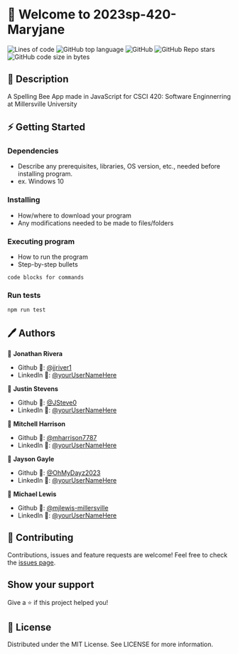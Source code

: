 # 👋 Welcome to 2023sp-420-Maryjane 
![Lines of code](https://img.shields.io/tokei/lines/github/mucsci-students/2023sp-420-Maryjane) ![GitHub top language](https://img.shields.io/github/languages/top/mucsci-students/2023sp-420-Maryjane?color=yellow) ![GitHub](https://img.shields.io/github/license/mucsci-students/2023sp-420-Maryjane) ![GitHub Repo stars](https://img.shields.io/github/stars/mucsci-students/2023sp-420-Maryjane?color=red) ![GitHub code size in bytes](https://img.shields.io/github/languages/code-size/mucsci-students/2023sp-420-Maryjane?color=purple) 

## 🐝 Description 

A Spelling Bee App made in JavaScript for CSCI 420: Software Enginnerring at Millersville University

## ⚡ Getting Started 
### Dependencies

* Describe any prerequisites, libraries, OS version, etc., needed before installing program.
* ex. Windows 10

### Installing

* How/where to download your program
* Any modifications needed to be made to files/folders

### Executing program

* How to run the program
* Step-by-step bullets
```
code blocks for commands
```
### Run tests

```sh
npm run test 
```

## 🖊️ Authors

👤 **Jonathan Rivera**

* Github 🤖: [@jjriver1](https://github.com/jjriver1)
* LinkedIn 💼: [@yourUserNameHere](https://linkedin.com/in/yourUserNameHere)

👤 **Justin Stevens**

* Github 🤖: [@JSteve0](https://github.com/JSteve0)
* LinkedIn 💼: [@yourUserNameHere](https://linkedin.com/in/yourUserNameHere)

👤 **Mitchell Harrison**

* Github 🤖: [@mharrison7787](https://github.com/mharrison7787)
* LinkedIn 💼: [@yourUserNameHere](https://linkedin.com/in/yourUserNameHere)

👤 **Jayson Gayle**

* Github 🤖: [@OhMyDayz2023](https://github.com/OhMyDayz2023)
* LinkedIn 💼: [@yourUserNameHere](https://linkedin.com/in/yourUserNameHere)

👤 **Michael Lewis**

* Github 🤖: [@mjlewis-millersville](https://github.com/mjlewis-millersville)
* LinkedIn 💼: [@yourUserNameHere](https://linkedin.com/in/yourUserNameHere)

## 🤝 Contributing

Contributions, issues and feature requests are welcome! Feel free to check the [issues page]((https://github.com/mucsci-students/2023sp-420-Maryjane/issues) ). 

## Show your support

Give a ⭐️ if this project helped you!

## 📝 License

Distributed under the MIT License. See LICENSE for more information.